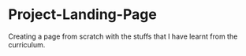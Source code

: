# Project-Landing-Page
Creating a page from scratch with the stuffs that I have learnt from the curriculum. 
